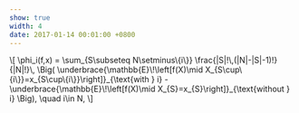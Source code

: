 ```yaml
---
show: true
width: 4
date: 2017-01-14 00:01:00 +0800
---
```


<div class="p-4 text-center">
\[
\phi_i(f,x)
=
\sum_{S\subseteq N\setminus\{i\}}
\frac{|S|!\,(|N|-|S|-1)!}{|N|!}\,
\Big(
\underbrace{\mathbb{E}\!\left[f(X)\mid X_{S\cup\{i\}}=x_{S\cup\{i\}}\right]}_{\text{with } i}
-
\underbrace{\mathbb{E}\!\left[f(X)\mid X_{S}=x_{S}\right]}_{\text{without } i}
\Big),
\quad i\in N,
\]
</div>